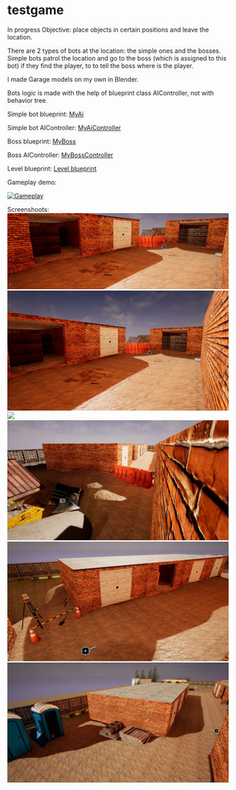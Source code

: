 # testgame
In progress
Objective: place objects in certain positions and leave the location.

There are 2 types of bots at the location: the simple ones and the bosses. Simple bots patrol the location and go to the boss (which is assigned to this bot) if they find the player, to to tell the boss where is the player.

I made Garage models on my own in Blender.

Bots logic is made with the help of blueprint class AIController, not with behavior tree.

Simple bot blueprint:
[MyAi](https://blueprintue.com/blueprint/j3esf2yz/)

Simple bot AIController:
[MyAiController](https://blueprintue.com/blueprint/rfqcts5x/)

Boss blueprint:
[MyBoss](https://blueprintue.com/blueprint/t2wl3sla/)

Boss AIController:
[MyBossController](https://blueprintue.com/blueprint/m076vkkw/)

Level blueprint:
[Level blueprint](https://blueprintue.com/blueprint/481ynb4o/)

Gameplay demo:

[![Gameplay](http://img.youtube.com/vi/_vrv4scY5gM/0.jpg)](https://youtu.be/_vrv4scY5gM)



Screenshoots:
![](https://github.com/vertil/Game1/blob/main/dusha/Saved/Screenshots/Windows/ScreenShot00007.png)
![](https://github.com/vertil/Game1/blob/main/dusha/Saved/Screenshots/Windows/ScreenShot00008.png)
![](https://github.com/vertil/Game1/blob/main/dusha/Saved/Screenshots/Windows/ScreenShot00009.png)
![](https://github.com/vertil/Game1/blob/main/dusha/Saved/Screenshots/Windows/ScreenShot00010.png)
![](https://github.com/vertil/Game1/blob/main/dusha/Saved/Screenshots/Windows/ScreenShot00011.png)
![](https://github.com/vertil/Game1/blob/main/dusha/Saved/Screenshots/Windows/ScreenShot00012.png)

